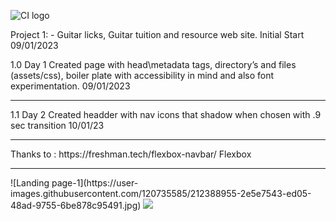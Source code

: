 ![CI logo](https://codeinstitute.s3.amazonaws.com/fullstack/ci_logo_small.png)

Project 1: - Guitar licks, Guitar tuition and resource web site. Initial Start 09/01/2023

1.0 Day 1 Created page with head\metadata tags, directory’s and files (assets/css), boiler plate with accessibility in mind and also font experimentation. 09/01/2023
<hr>
1.1 Day 2  Created headder with nav icons that shadow when chosen with .9 sec transition 10/01/23
<hr>
Thanks to : https://freshman.tech/flexbox-navbar/ Flexbox
<hr>
![Landing page-1](https://user-images.githubusercontent.com/120735585/212388955-2e5e7543-ed05-48ad-9755-6be878c95491.jpg)
<a href="https://stackoverflow.com/"><img src=(https://user-images.githubusercontent.com/120735585/212388955-2e5e7543-ed05-48ad-9755-6be878c95491.jpg></img></a>
